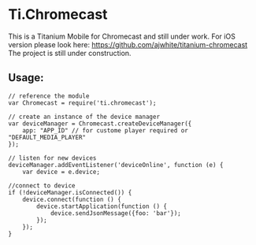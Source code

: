 Ti.Chromecast
=============
This is a Titanium Mobile for Chromecast and still under work. For iOS version please look here: https://github.com/ajwhite/titanium-chromecast
The project is still under construction. 


Usage:
------

~~~
// reference the module
var Chromecast = require('ti.chromecast');

// create an instance of the device manager
var deviceManager = Chromecast.createDeviceManager({
    app: "APP_ID" // for custome player required or "DEFAULT_MEDIA_PLAYER"
});

// listen for new devices
deviceManager.addEventListener('deviceOnline', function (e) {
    var device = e.device;

//connect to device
if (!deviceManager.isConnected()) {
    device.connect(function () {
        device.startApplication(function () {
            device.sendJsonMessage({foo: 'bar'});
        });
    });
}



~~~
